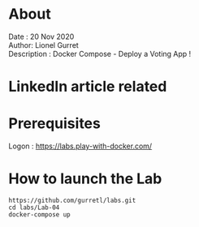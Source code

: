 # About
Date : 20 Nov 2020  
Author: Lionel Gurret  
Description : Docker Compose - Deploy a Voting App !  
# LinkedIn article related
# Prerequisites
Logon :  https://labs.play-with-docker.com/
# How to launch the Lab
`https://github.com/gurretl/labs.git`  
`cd labs/Lab-04`  
`docker-compose up`
